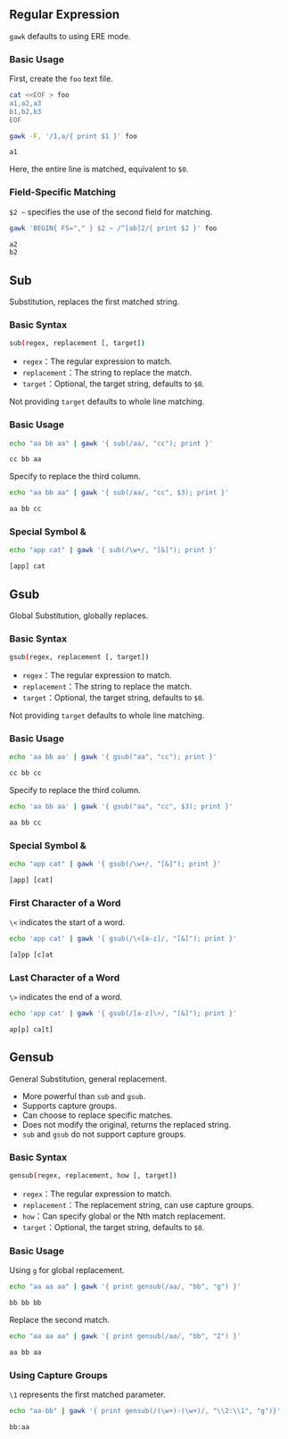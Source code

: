 ## Regular Expression

`gawk` defaults to using ERE mode.

### Basic Usage

First, create the `foo` text file.

```bash
cat <<EOF > foo
a1,a2,a3
b1,b2,b3
EOF
```

```bash
gawk -F, '/1,a/{ print $1 }' foo
```

```txt
a1
```

Here, the entire line is matched, equivalent to `$0`.

### Field-Specific Matching

`$2 ~` specifies the use of the second field for matching.

```bash
gawk 'BEGIN{ FS="," } $2 ~ /^[ab]2/{ print $2 }' foo
```

```txt
a2
b2
```

## Sub

Substitution, replaces the first matched string.

### Basic Syntax

```bash
sub(regex, replacement [, target])
```

* `regex`：The regular expression to match.
* `replacement`：The string to replace the match.
* `target`：Optional, the target string, defaults to `$0`.

Not providing `target` defaults to whole line matching.

### Basic Usage

```bash
echo "aa bb aa" | gawk '{ sub(/aa/, "cc"); print }'
```

```txt
cc bb aa
```

Specify to replace the third column.

```bash
echo "aa bb aa" | gawk '{ sub(/aa/, "cc", $3); print }'
```

```txt
aa bb cc
```

### Special Symbol &

```bash
echo "app cat" | gawk '{ sub(/\w+/, "[&]"); print }'
```

```txt
[app] cat
```

## Gsub

Global Substitution, globally replaces.

### Basic Syntax

```bash
gsub(regex, replacement [, target])
```

* `regex`：The regular expression to match.
* `replacement`：The string to replace the match.
* `target`：Optional, the target string, defaults to `$0`.

Not providing `target` defaults to whole line matching.

### Basic Usage

```bash
echo 'aa bb aa' | gawk '{ gsub("aa", "cc"); print }'
```

```txt
cc bb cc
```

Specify to replace the third column.

```bash
echo 'aa bb aa' | gawk '{ gsub("aa", "cc", $3); print }'
```

```txt
aa bb cc
```

### Special Symbol &

```bash
echo "app cat" | gawk '{ gsub(/\w+/, "[&]"); print }'
```

```txt
[app] [cat]
```

### First Character of a Word

`\<` indicates the start of a word.

```bash
echo 'app cat' | gawk '{ gsub(/\<[a-z]/, "[&]"); print }'
```

```txt
[a]pp [c]at
```

### Last Character of a Word

`\>` indicates the end of a word.

```bash
echo 'app cat' | gawk '{ gsub(/[a-z]\>/, "[&]"); print }'
```

```txt
ap[p] ca[t]
```

## Gensub

General Substitution, general replacement.

* More powerful than `sub` and `gsub`.
* Supports capture groups.
* Can choose to replace specific matches.
* Does not modify the original, returns the replaced string.
* `sub` and `gsub` do not support capture groups.

### Basic Syntax

```bash
gensub(regex, replacement, how [, target])
```

* `regex`：The regular expression to match.
* `replacement`：The replacement string, can use capture groups.
* `how`：Can specify global or the Nth match replacement.
* `target`：Optional, the target string, defaults to `$0`.

### Basic Usage

Using `g` for global replacement.

```bash
echo "aa aa aa" | gawk '{ print gensub(/aa/, "bb", "g") }'
```

```txt
bb bb bb
```

Replace the second match.

```bash
echo "aa aa aa" | gawk '{ print gensub(/aa/, "bb", "2") }'
```

```txt
aa bb aa
```

### Using Capture Groups

`\1` represents the first matched parameter.

```bash
echo "aa-bb" | gawk '{ print gensub(/(\w+)-(\w+)/, "\\2:\\1", "g")}'
```

```txt
bb:aa
```
